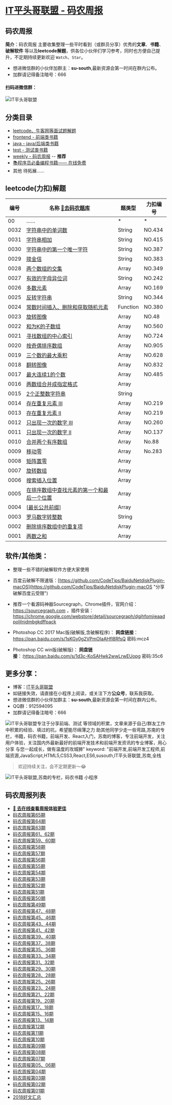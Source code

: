 
# [IT平头哥联盟 - 码农周报](https://susouth.com/ "@IT·平头哥联盟，码农书籍，苏南的专栏")


## 码农周报

**简介**：码农周报 主要收集整理一些平时看到（或群员分享）优秀的**文章**、**书籍**、**破解软件** 等以及**leetcode解题**，供各位小伙伴们学习参考，同时也方便自己提升，不定期持续更新欢迎 `Watch`、`Star`。
+ 想进微信群的小伙伴加群主：**su-south**,最新资源会第一时间在群内公布。
+ 加群请记得备注暗号：666
#### 扫码进微信群：
![IT平头哥联盟](https://user-images.githubusercontent.com/18324563/55072435-11916a00-50c6-11e9-86ff-b906d7040c2d.png)


## 分类目录

+ [leetcode、牛客网等面试题解题](#leetcode(力扣)解题 "力扣, 力扣中国, LeetCode, lingkou, LC, LCCN, LeetCode中国, LeetCode官网, 领扣, 领扣网, 领扣网络, 领扣中国, 刷题, 在线编程, LeetCode题库, 面经, 算法, 面试, 面试题, 机器学习, 大数据, 代码, 汇编, 编程, 开发, 程序员, 工程师, 码农, 程序猿, BAT, BAT面试, OJ, online judge, coding , interview, 技术面试, LeetCode中文版, leetcodechina")
+ [frontend - 前端类书籍](./frontend "前端类电子书籍整理")
+ [java - java/后端类书籍](./java "java或后端开发人员电子书籍整理")
+ [test - 测试类书籍](./test "测试人员电子书籍整理")
+ [weekly - 码农周报](#码农周报列表) -- **推荐**
+ [📚程序员必备编程书籍—— 在线免费](https://www.javascriptc.com/books-navigation)
+ 其他 待拓展……


leetcode(力扣)解题
---------

| 编号  | 名称 [🚀去码农题库](https://www.javascriptc.com/interview-tips/)                                     | 题类型 | 力扣编号 |
| ------------------------------------------------------------ | ------------------------------------------------------------ | ------ | -------- |
| 00 | …… | * | * |
| 0032 | [字符串中的单词数](https://github.com/meibin08/free-programming-books/issues/77) | String | NO.434 |
| 0031 | [字符串相加](https://github.com/meibin08/free-programming-books/issues/76) | String | NO.415 |
| 0030 | [字符串中的第一个唯一字符](https://github.com/meibin08/free-programming-books/issues/75) | String | NO.387 |
| 0029 | [赎金信](https://github.com/meibin08/free-programming-books/issues/74) | String | NO.383 |
| 0028 | [两个数组的交集](https://github.com/meibin08/free-programming-books/issues/73) | Array | NO.349 |
| 0027 | [有效的字母异位词](https://github.com/meibin08/free-programming-books/issues/72) | String | NO.242 |
| 0026 | [多数元素](https://github.com/meibin08/free-programming-books/issues/71) | Array | NO.169 |
| 0025 | [反转字符串](https://github.com/meibin08/free-programming-books/issues/40) | String | NO.344 |
| 0024 | [常数时间插入、删除和获取随机元素](https://github.com/meibin08/free-programming-books/issues/39) | Function | NO.380 |
| 0023 | [旋转图像](https://github.com/meibin08/free-programming-books/issues/38) | Array | NO.48 |
| 0022 | [和为K的子数组](https://github.com/meibin08/free-programming-books/issues/37) | Array | NO.560 |
| 0021 | [寻找数组的中心索引](https://github.com/meibin08/free-programming-books/issues/36) | Array | NO.724 |
| 0020 | [按奇偶排序数组](https://github.com/meibin08/free-programming-books/issues/34) | Array | NO.905 |
| 0019 | [三个数的最大乘积](https://github.com/meibin08/free-programming-books/issues/33) | Array | NO.628 |
| 0018 | [翻转图像](https://github.com/meibin08/free-programming-books/issues/32) | Array | NO.832 |
| 0017 | [最大连续1的个数](https://github.com/meibin08/free-programming-books/issues/31) | Array | NO.485 |
| 0016 | [两数组合并成指定格式](https://github.com/meibin08/free-programming-books/issues/29) | Array |   |
| 0015 | [2个正整数字符串](https://github.com/meibin08/free-programming-books/issues/26) | String |   |
| 0014 | [存在重复元素 III](https://github.com/meibin08/free-programming-books/issues/24) | Array | NO.219 |
| 0013 | [存在重复元素 II](https://github.com/meibin08/free-programming-books/issues/24) | Array | NO.219 |
| 0012 | [只出现一次的数字 III](https://github.com/meibin08/free-programming-books/issues/23) | Array | NO.260 |
| 0011 | [只出现一次的数字 II](https://github.com/meibin08/free-programming-books/issues/22) | Array | NO.137 |
| 0010 | [ 合并两个有序数组](https://github.com/meibin08/free-programming-books/issues/20) | Array | No.88 |
| 0009                                                         | [移动零](https://github.com/meibin08/free-programming-books/issues/19) | Array   | No.283   |
| 0008                                                         | [矩阵置零](https://github.com/meibin08/free-programming-books/issues/18) | Array   |          |
| 0007                                                         | [旋转数组](https://github.com/meibin08/free-programming-books/issues/17) | Array   |          |
| 0006                                                         | [搜索插入位置](https://github.com/meibin08/free-programming-books/issues/16) |Array   |          |
| 0005                                                         | [在排序数组中查找元素的第一个和最后一个位置](https://github.com/meibin08/free-programming-books/issues/15) | Array   |          |
| 0004                                                         | [[最长公共前缀](https://github.com/meibin08/free-programming-books/issues/14)] |Array   |          |
| 0003                                                         | [罗马数字转整数](https://github.com/meibin08/free-programming-books/issues/13) | String |          |
| 0002                                                         | [删除排序数组中的重复项](https://github.com/meibin08/free-programming-books/issues/12) |Array   |          |
| 0001                                                         | [两数之和](https://github.com/meibin08/free-programming-books/issues/11) | Array   |          |






## 软件/其他类：
+ 整理一些不错的破解软件方便大家使用
+ 百度云破解不限速版：[https://github.com/CodeTips/BaiduNetdiskPlugin-macOS](https://github.com/CodeTips/BaiduNetdiskPlugin-macOS "分享破解百度云受限")
+ 推荐一个看源码神器Sourcegraph，Chrome插件，官网介绍：https://sourcegraph.com
，插件安装：https://chrome.google.com/webstore/detail/sourcegraph/dgjhfomjieaadpoljlnidmbgkdffpack

+ Photoshop CC 2017 Mac版(破解版,含破解程序)：
**网盘链接**：https://pan.baidu.com/s/1sKGy0g2VPmOIaAHfl8RfsQ  密码:mcz4

+ Photoshop CC win版(破解版)：
**网盘链接**：:https://pan.baidu.com/s/1d3c-KoSAHwk2wwLrwEUopg  密码:35c6


## 更多分享：

+ 博客：[IT平头哥联盟](https://susouth.com "IT平头哥联盟")
+ 如链接失效，请直接在小程序上阅读，或关注下方**公众号**，联系我获取。
+ 想进微信群的小伙伴加群主：**su-south**,最新资源会第一时间在群内公布。
+ QQ群：912594095
+ 加群请记得备注暗号：666

![IT平头哥联盟专注于分享`前端、测试` 等领域的积累，文章来源于自己/群友工作中积累的经验、填过的坑，希望能尽绵薄之力 助其他同学少走一些弯路,苏南的专栏，书籍，码农书籍，前端开发、React入门，苏南的博客，专注前端开发，关注用户体验，关注国内外最新最好的前端开发技术和前端开发资讯的专业博客，用心分享 与您一起成长，做有温度的攻城狮"
keyword: "前端开发,前端开发工程师,前端资源,JavaScript,HTML5,CSS3,React,ES6,susouth,IT平头哥联盟,苏南,全栈](https://user-images.githubusercontent.com/18324563/49295841-ae197600-f4f1-11e8-80c9-53ee54ee1f86.png)


> 欢迎持续关注，会不定期更新～😂

![IT平头哥联盟,苏南的专栏，码农书籍 小程序](https://user-images.githubusercontent.com/18324563/49295847-b1acfd00-f4f1-11e8-8bd7-64912bff7cb7.png "码农书籍 小程序")





码农周报列表
---------

+ **[:lollipop: 去在线查看周报体验更佳](https://www.javascriptc.com/category/javascript-weekly)**
+ [码农周报第65期](https://github.com/meibin08/free-programming-books/issues/79)
+ [码农周报第64期](https://github.com/meibin08/free-programming-books/issues/78)
+ [码农周报第63期](https://github.com/meibin08/free-programming-books/issues/70)
+ [码农周报第61、62期](https://github.com/meibin08/free-programming-books/issues/69)
+ [码农周报第59、60期](https://github.com/meibin08/free-programming-books/issues/68)
+ [码农周报第58期](https://github.com/meibin08/free-programming-books/issues/67)
+ [码农周报第57期](https://github.com/meibin08/free-programming-books/issues/66)
+ [码农周报第56期](https://github.com/meibin08/free-programming-books/issues/65)
+ [码农周报第55期](https://github.com/meibin08/free-programming-books/issues/64)
+ [码农周报第54期](https://github.com/meibin08/free-programming-books/issues/63)
+ [码农周报第53期](https://github.com/meibin08/free-programming-books/issues/62)
+ [码农周报第52期](https://github.com/meibin08/free-programming-books/issues/61)
+ [码农周报第51期](https://github.com/meibin08/free-programming-books/issues/60)
+ [码农周报第50期](https://github.com/meibin08/free-programming-books/issues/59)
+ [码农周报第49期](https://github.com/meibin08/free-programming-books/issues/58)
+ [码农周报第47、48期](https://github.com/meibin08/free-programming-books/issues/57)
+ [码农周报第45、46期](https://github.com/meibin08/free-programming-books/issues/56)
+ [码农周报第43、44期](https://github.com/meibin08/free-programming-books/issues/55)
+ [码农周报第41、42期](https://github.com/meibin08/free-programming-books/issues/54)
+ [码农周报第39、40期](https://github.com/meibin08/free-programming-books/issues/53)
+ [码农周报第37、38期](https://github.com/meibin08/free-programming-books/issues/52)
+ [码农周报第35、36期](https://github.com/meibin08/free-programming-books/issues/51)
+ [码农周报第33、34期](https://github.com/meibin08/free-programming-books/issues/50)
+ [码农周报第31、32期](./weekly/programmer-32-week.md)
+ [码农周报第29、30期](./weekly/programmer-30-week.md)
+ [码农周报第28、28期](./weekly/programmer-28-week.md)
+ [码农周报第25、26期](./weekly/programmer-26-week.md)
+ [码农周报第23、24期](./weekly/programmer-24-week.md)
+ [码农周报第21、22期](./weekly/programmer-22-week.md)
+ [码农周报第19、20期](./weekly/programmer-20-week.md)
+ [码农周报第17、18期](./weekly/programmer-18-week.md)
+ [码农周报第15、16期](./weekly/programmer-16-week.md)
+ [码农周报第13、14期](./weekly/programmer-14-week.md)
+ [码农周报第12期](./weekly/programmer-12-week.md)
+ [码农周报第11期](./weekly/programmer-11-week.md)
+ [码农周报第10期](./weekly/programmer-10-week.md)
+ [码农周报第09期](./weekly/programmer-09-week.md)
+ [码农周报第08期](./weekly/programmer-08-week.md)
+ [码农周报第07期](./weekly/programmer-07-week.md)
+ [码农周报第05、06期](./weekly/programmer-05-week.md)
+ [码农周报第04期](./weekly/programmer-04-week.md)
+ [码农周报第03期](./weekly/programmer-03-week.md)
+ [码农周报第02期](./weekly/programmer-02-week.md)
+ [码农周报第01期](./weekly/programmer-01-week.md)
+ [2018好文汇总](./weekly/2018-summary.md "前端，2018好文汇总")